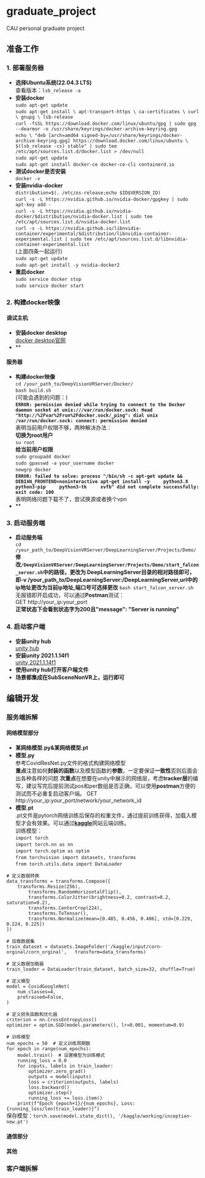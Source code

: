 # graduate_project
CAU personal graduate project

## 准备工作
### 1. 部署服务器
- **选择Ubuntu系统(22.04.3 LTS)**   
查看版本：`lsb_release -a`  
- **安装docker**   
`sudo apt-get update`  
`sudo apt-get install \ apt-transport-https \ ca-certificates \ curl \ gnupg \ lsb-release`  
`curl -fsSL https://download.docker.com/linux/ubuntu/gpg | sudo gpg --dearmor -o /usr/share/keyrings/docker-archive-keyring.gpg`  
`echo \ "deb [arch=amd64 signed-by=/usr/share/keyrings/docker-archive-keyring.gpg] https://download.docker.com/linux/ubuntu \ $(lsb_release -cs) stable" | sudo tee /etc/apt/sources.list.d/docker.list > /dev/null`  
`sudo apt-get update`  
`sudo apt-get install docker-ce docker-ce-cli containerd.io`  
- **测试docker是否安装**  
`docker -v`  
- **安装nvidia-docker**  
`distribution=$(. /etc/os-release;echo $ID$VERSION_ID)`  
`curl -s -L https://nvidia.github.io/nvidia-docker/gpgkey | sudo apt-key add -`  
`curl -s -L https://nvidia.github.io/nvidia-docker/$distribution/nvidia-docker.list | sudo tee /etc/apt/sources.list.d/nvidia-docker.list`  
`curl -s -L https://nvidia.github.io/libnvidia-container/experimental/$distribution/libnvidia-container-experimental.list | sudo tee /etc/apt/sources.list.d/libnvidia-container-experimental.list`  
(上面四条一起运行)  
`sudo apt-get update`  
`sudo apt-get install -y nvidia-docker2`  
- **重启docker**  
`sudo service docker stop`  
`sudo service docker start`  
### 2. 构建docker映像
#### **调试主机**  
 - **安装docker desktop**  
 [docker desktop官网](https://www.docker.com/products/docker-desktop/)  
 - **
#### **服务器**  
 - **构建docker映像**  
 `cd /your_path_to/DeepVisionVRServer/Docker/`  
 `bash build.sh`  
 (可能会遇到的问题：)    
 **`ERROR: permission denied while trying to connect to the Docker daemon socket at unix:///var/run/docker.sock: Head "http://%2Fvar%2Frun%2Fdocker.sock/_ping": dial unix /var/run/docker.sock: connect: permission denied`**  
 表明当前用户权限不够，两种解决办法：  
 **切换为root用户**  
 `su root`  
 **给当前用户权限**  
 `sudo groupadd docker`  
 `sudo gpasswd -a your_username docker`  
 `newgrp docker`  
 **`ERROR: failed to solve: process "/bin/sh -c apt-get update && DEBIAN_FRONTEND=noninteractive apt-get install -y     python3.8     python3-pip     python3-tk     xvfb" did not complete successfully: exit code: 100`**  
 表明网络问题下载不了，尝试换源或者换个vpn  
 - **
### 3. 启动服务端
- **启动服务端**  
`cd /your_path_to/DeepVisionVRServer/DeepLearningServer/Projects/Demo/`  
**修改`/DeepVisionVRServer/DeepLearningServer/Projects/Demo/start_falcon_server.sh`中的路径，更改为 DeepLearningServer目录的相对路径即可，即-v /your_path_to/DeepLearningServer:/DeepLearningServer,url中的ip地址更改为当前ip地址,端口号可选择更改**
`bash start_falcon_server.sh`  
无报错即开启成功，可以通过**Postman**测试：    
GET http://your_ip:your_port  
**正常状态下会看到状态字为200且"message": "Server is running"**  
### 4. 启动客户端
- **安装unity hub**  
[unity hub](https://unity.com/unity-hub)  
- **安装unity 2021.1.14f1**  
[unity 2021.1.14f1](https://unity.com/releases/editor/whats-new/2021.1.14)  
- **使用unity hub打开客户端文件**  
- **场景都集成在SubSceneNonVR上，运行即可**
## 编辑开发
### 服务端拆解
#### 网络模型部分
- **某网络模型.py&某网络模型.pt**  
 - **模型.py**  
 参考CovidResNet.py文件的格式构建网络模型  
 **重点**注意如何**封装的函数**以及模型函数的**参数**，一定要保证**一致性**否则后面会出各种各样的问题
 **次重点**在想要在unity中展示的网络层，考虑**tracker层**的编写，建议写完后提前测试pos和per数组是否正确，可以使用**postman**方便的测试而不必重复启动客户端。
 GET http://your_ip:your_port/network/your_network_id  
 - **模型.pt**  
 .pt文件是pytorch网络训练后保存的权重文件，通过提前训练获得，加载入模型才会有效果。可以通过[**kaggle**](https://www.kaggle.com/)网站云端训练。  
训练模型：  
`import torch`  
`import torch.nn as nn`  
`import torch.optim as optim`  
`from torchvision import datasets, transforms`  
`from torch.utils.data import DataLoader`  

`# 定义数据转换`  
`data_transforms = transforms.Compose([`  
`    transforms.Resize(256),`  
`        transforms.RandomHorizontalFlip(),`  
`        transforms.ColorJitter(brightness=0.2, contrast=0.2, saturation=0.2),`  
`        transforms.CenterCrop(224),`  
`        transforms.ToTensor(),`  
`        transforms.Normalize(mean=[0.485, 0.456, 0.406], std=[0.229, 0.224, 0.225])`   
`])`  

`# 加载数据集`  
`train_dataset = datasets.ImageFolder('/kaggle/input/corn-orginal/corn_orginal',   transform=data_transforms)`  

`# 定义数据加载器`  
`train_loader = DataLoader(train_dataset, batch_size=32, shuffle=True)`  


`# 定义模型`  
`model = CovidGoogleNet(`  
`    num_classes=4,`  
`    pretrained=False,`  
`)`  

`# 定义损失函数和优化器`  
`criterion = nn.CrossEntropyLoss()`  
`optimizer = optim.SGD(model.parameters(), lr=0.001, momentum=0.9)`  

`# 训练模型`  
`num_epochs = 50  # 定义训练周期数`  
`for epoch in range(num_epochs):`  
`    model.train()  # 设置模型为训练模式`  
`    running_loss = 0.0`  
`    for inputs, labels in train_loader:`    
`        optimizer.zero_grad()`  
`        outputs = model(inputs)`  
`        loss = criterion(outputs, labels)`  
`        loss.backward()`  
`        optimizer.step()`  
`        running_loss += loss.item()`  
`    print(f"Epoch {epoch+1}/{num_epochs}, Loss: {running_loss/len(train_loader)}")`  
保存模型：`torch.save(model.state_dict(), '/kaggle/working/inception-new.pt')`  


#### 通信部分
#### 其他
### 客户端拆解